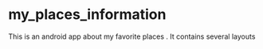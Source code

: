 # my_places_information

This is an android app about my favorite places . It contains several layouts 
